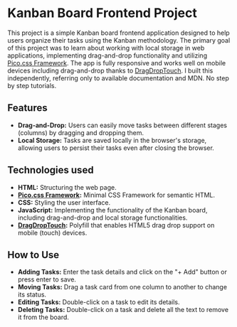 # Kanban Board Frontend Project

This project is a simple Kanban board frontend application designed to help users organize their tasks using the Kanban methodology. The primary goal of this project was to learn about working with local storage in web applications, implementing drag-and-drop functionality and utilizing [Pico.css Framework](https://picocss.com/). The app is fully responsive and works well on mobile devices including drag-and-drop thanks to [DragDropTouch](https://bernardo-castilho.github.io/DragDropTouch/). I built this independently, referring only to available documentation and MDN. No step by step tutorials.

## Features

- **Drag-and-Drop:** Users can easily move tasks between different stages (columns) by dragging and dropping them.
- **Local Storage:** Tasks are saved locally in the browser's storage, allowing users to persist their tasks even after closing the browser.

## Technologies used

- **HTML:** Structuring the web page.
- **[Pico.css Framework](https://picocss.com/):** Minimal CSS Framework for semantic HTML.
- **CSS:** Styling the user interface.
- **JavaScript:** Implementing the functionality of the Kanban board, including drag-and-drop and local storage functionalities.
- **[DragDropTouch](https://bernardo-castilho.github.io/DragDropTouch/):** Polyfill that enables HTML5 drag drop support on mobile (touch) devices.

## How to Use

- **Adding Tasks:** Enter the task details and click on the "+ Add" button or press enter to save.
- **Moving Tasks:** Drag a task card from one column to another to change its status.
- **Editing Tasks:** Double-click on a task to edit its details.
- **Deleting Tasks:** Double-click on a task and delete all the text to remove it from the board.